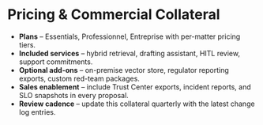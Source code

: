 # Pricing & Commercial Collateral

- **Plans** – Essentials, Professionnel, Entreprise with per-matter pricing tiers.
- **Included services** – hybrid retrieval, drafting assistant, HITL review, support commitments.
- **Optional add-ons** – on-premise vector store, regulator reporting exports, custom red-team packages.
- **Sales enablement** – include Trust Center exports, incident reports, and SLO snapshots in every proposal.
- **Review cadence** – update this collateral quarterly with the latest change log entries.
